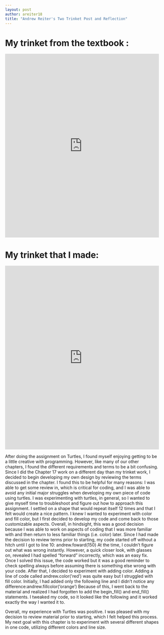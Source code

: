 ```yaml
---
layout: post
author: areiter18
title: "Andrew Reiter's Two Trinket Post and Reflection"
---
```


# My trinket from the textbook :
<iframe src="https://trinket.io/embed/python/db3179c398" width="100%" height="600" frameborder="0" marginwidth="0" marginheight="0" allowfullscreen></iframe>

# My trinket that I made:
<iframe src="https://trinket.io/embed/python/17f7bf4eec" width="100%" height="600" frameborder="0" marginwidth="0" marginheight="0" allowfullscreen></iframe>



After doing the assignment on Turtles, I found myself enjoying getting to be a little creative with programming. However, like many of our other chapters, I found the different requirements and terms to be a bit confusing. Since I did the Chapter 17 work on a different day than my trinket work, I decided to begin developing my own design by reviewing the terms discussed in the chapter. I found this to be helpful for many reasons: I was able to get some review in, which is critical for coding, and I was able to avoid any initial major struggles when developing my own piece of code using turtles. 
    I was experimenting with turtles, in general, so I wanted to give myself time to troubleshoot and figure out how to approach this assignment. I settled on a shape that would repeat itself 12 times and that I felt would create a nice pattern. I knew I wanted to experiment with color and fill color, but I first decided to develop my code and come back to those customizable aspects. Overall, in hindsight, this was a good decision because I was able to work on aspects of coding that I was more familiar with and then return to less familiar things (i.e. color) later. Since I had made the decision to review terms prior to starting, my code started off without a hitch until I got to line 10: 
  andrew.foward(150)
At the time, I couldn’t figure out what was wrong instantly. However, a quick closer look, with glasses on, revealed I had spelled “forward” incorrectly, which was an easy fix. Once I solved this issue, the code worked but it was a good reminder to check spelling always before assuming there is something else wrong with your code. 
    After that, I decided to experiment with adding color. Adding a line of code called andrew.color('red’) was quite easy but I struggled with fill color. Initially, I had added only the following line and I didn’t notice any difference:andrew.fillcolor(‘orange’)
Because of this, I went back to the material and realized I had forgotten to add the begin_fill() and end_fill() statements. I tweaked my code, so it looked like the following and it worked exactly the way I wanted it to.

Overall, my experience with Turtles was positive. I was pleased with my decision to review material prior to starting, which I felt helped this process. My next goal with this chapter is to experiment with several different shapes in one code, utilizing different colors and line size. 


